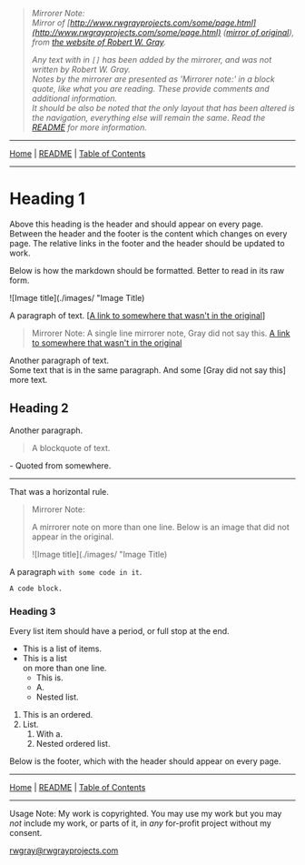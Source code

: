 <!-- Date: 8 January 2016 02:33:49 -->
<!-- Mirrored from  -->

> *Mirrorer Note:*  
> *Mirror of [http://www.rwgrayprojects.com/some/page.html](http://www.rwgrayprojects.com/some/page.html) ([mirror of original](../../orginal/www.rwgrayprojects.com/some/page.html "Notes to Fuller's World Maps")), from [the website of Robert W. Gray](http://www.rwgrayprojects.com/ "rwgrayprojects.com").*
>
> *Any text with in `[]` has been added by the mirrorer, and was not written by Robert W. Gray.*  
> *Notes by the mirrorer are presented as 'Mirrorer note:' in a block quote, like what you are reading. These provide comments and  additional information.*  
> *It should be also be noted that the only layout that has been altered is the navigation, everything else will remain the same.*
> *Read the [README](../../../README.md "README.md") for more information.*

- - -

[Home](../../README.md "Home") | [README](../../../README.md "README.md") | [Table of Contents](../README.md "Table of Contents")

- - -

# Heading 1

Above this heading is the header and should appear on every page. Between the header and the footer is the content which changes on every page. The relative links in the footer and the header should be updated to work.

Below is how the markdown should be formatted. Better to read in its raw form.

![Image title](./images/ "Image Title)

A paragraph of text. [[A link to somewhere that wasn't in the original](link "Link Title")]

> Mirrorer Note: A single line mirrorer note, Gray did not say this. [A link to somewhere that wasn't in the original](link "Link Title")

Another paragraph of text.  
Some text that is in the same paragraph. And some [Gray did not say this] more text.

## Heading 2

Another paragraph.

> A blockquote of text.

\- Quoted from somewhere.

- - -

That was a horizontal rule.

> Mirrorer Note:
>
> A mirrorer note on more than one line. Below is an image that did not appear in the original.
>
> ![Image title](./images/ "Image Title)

A paragraph `with some code in it`.

```
A code block.
```

### Heading 3

Every list item should have a period, or full stop at the end.

- This is a list of items.
- This is a list  
on more than one line.
	- This is.
	- A.
	- Nested list.

1. This is an ordered.
1. List.
	1. With a.
	1. Nested ordered list.

Below is the footer, which with the header should appear on every page.

- - -

[Home](../../README.md "Home") | [README](../../../README.md "README.md") | [Table of Contents](../README.md "Table of Contents")

- - -

Usage Note: My work is copyrighted. You may use my work but you may *not* include my work, or parts of it, in *any* for-profit project without my consent.

[rwgray@rwgrayprojects.com](mailto:rwgray@rwgrayprojects.com)

